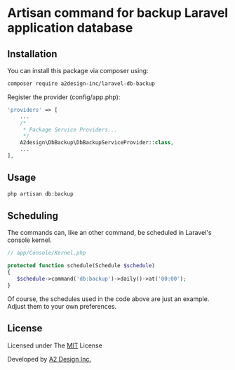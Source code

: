# Artisan command for backup Laravel application database


## Installation

You can install this package via composer using:

``` bash
composer require a2design-inc/laravel-db-backup
```

Register the provider (config/app.php):

```PHP
'providers' => [
    ...
    /*
     * Package Service Providers...
     */
    A2design\DbBackup\DbBackupServiceProvider::class,
    ...
],
```

## Usage
``` bash
php artisan db:backup
```


## Scheduling

The commands can, like an other command, be scheduled in Laravel's console kernel.

```php
// app/Console/Kernel.php

protected function schedule(Schedule $schedule)
{
   $schedule->command('db:backup')->daily()->at('00:00');
}
```

Of course, the schedules used in the code above are just an example. Adjust them to your own preferences.

## License

Licensed under The [MIT](LICENCE.md) License

Developed by [A2 Design Inc.](http://www.a2design.biz)